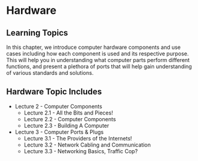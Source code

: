 # Hardware

## Learning Topics

In this chapter, we introduce computer hardware components and use cases including how each component is used and its respective purpose. This will help you in understanding what computer parts perform different functions, and present a plethora of ports that will help gain understanding of various standards and solutions.

## Hardware Topic Includes

+ Lecture 2 - Computer Components
  + Lecture 2.1 - All the Bits and Pieces!
  + Lecture 2.2 - Computer Components
  + Lecture 2.3 - Building A Computer
+ Lecture 3 - Computer Ports & Plugs
  + Lecture 3.1 - The Providers of the Internets!
  + Lecture 3.2 - Network Cabling and Communication
  + Lecture 3.3 - Networking Basics, Traffic Cop?
